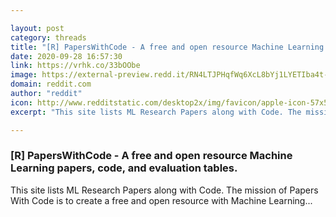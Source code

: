 ```yaml
---

layout: post
category: threads
title: "[R] PapersWithCode - A free and open resource Machine Learning papers, code, and evaluation tables."
date: 2020-09-28 16:57:30
link: https://vrhk.co/33bOObe
image: https://external-preview.redd.it/RN4LTJPHqfWq6XcL8bYj1LYETIba4t-M4ZzwYmcp32Y.jpg?width=1200&height=628.272251309&auto=webp&crop=1200:628.272251309,smart&s=f686bd036b203900b6d77e09823e209eed016ab0
domain: reddit.com
author: "reddit"
icon: http://www.redditstatic.com/desktop2x/img/favicon/apple-icon-57x57.png
excerpt: "This site lists ML Research Papers along with Code. The mission of Papers With Code is to create a free and open resource with Machine Learning..."

---
```


### [R] PapersWithCode - A free and open resource Machine Learning papers, code, and evaluation tables.

This site lists ML Research Papers along with Code. The mission of Papers With Code is to create a free and open resource with Machine Learning...